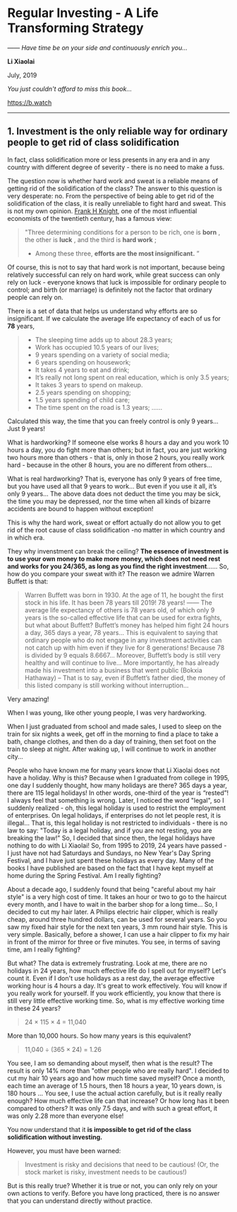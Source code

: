 # Regular Investing - A Life Transforming Strategy

*—— Have time be on your side and continuously enrich you...*

**Li Xiaolai**

July, 2019

*You just couldn't afford to miss this book...*

https://b.watch

---

## 1. Investment is the only reliable way for ordinary people to get rid of class solidification

In fact, class solidification more or less presents in any era and in any country with different degree of severity - there is no need to make a fuss.

The question now is whether hard work and sweat is a reliable means of getting rid of the solidification of the class? The answer to this question is very desperate: no. From the perspective of being able to get rid of the solidification of the class, it is really unreliable to fight hard and sweat. This is not my own opinion. [Frank H Knight](https://en.wikipedia.org/wiki/Frank_Knight), one of the most influential economists of the twentieth century, has a famous view:

> "Three determining conditions for a person to be rich, one is **born** , the other is **luck** , and the third is **hard work** ;
> - Among these three, **efforts are the most insignificant.** ”

Of course, this is not to say that hard work is not important, because being relatively successful can rely on hard work, while great success can only rely on luck - everyone knows that luck is impossible for ordinary people to control; and birth (or marriage) is definitely not the factor that ordinary people can rely on.

There is a set of data that helps us understand why efforts are so insignificant. If we calculate the average life expectancy of each of us for **78** years,

> - The sleeping time adds up to about 28.3 years;
> - Work has occupied 10.5 years of our lives;
> - 9 years spending on a variety of social media;
> - 6 years spending on housework;
> - It takes 4 years to eat and drink;
> - It’s really not long spent on real education, which is only 3.5 years;
> - It takes 3 years to spend on makeup.
> - 2.5 years spending on shopping;
> - 1.5 years spending  of child care;
> - The time spent on the road is 1.3 years;
> ......

Calculated this way, the time that you can freely control is only 9 years... Just 9 years!

What is hardworking? If someone else works 8 hours a day and you work 10 hours a day, you do fight more than others; but in fact, you are just working two hours more than others - that is, only in those 2 hours, you really work hard - because in the other 8 hours, you are no different from others...

What is real hardworking? That is, everyone has only 9 years of free time, but you have used all that 9 years to work... But even if you use it all, it’s only 9 years... The above data does not deduct the time you may be sick, the time you may be depressed, nor the time when all kinds of bizarre accidents are bound to happen without exception!

This is why the hard work, sweat or effort actually do not allow you to get rid of the root cause of class solidification -no matter in which country and in which era.

They why invenstment can break the ceiling? **The essence of investment is to use your own money to make more money, which does not need rest and works for you 24/365, as long as you find the right investment**...... So, how do you compare your sweat with it? The reason we admire Warren Buffett is that:


> Warren Buffett was born in 1930. At the age of 11, he bought the first stock in his life. It has been 78 years till 2019!
> 78 years! —— The average life expectancy of others is 78 years old, of which only 9 years is the so-called effective life that can be used for extra fights, but what about Buffett? Buffett’s money has helped him fight 24 hours a day, 365 days a year, 78 years...
> This is equivalent to saying that ordinary people who do not engage in any investment activities can not catch up with him even if they live for 8 generations! Because 78 is divided by 9 equals 8.6667...
> Moreover, Buffett’s body is still very healthy and will continue to live... More importantly, he has already made his investment into a business that went public (Bokxia Hathaway) – That is to say, even if Buffett’s father died, the money of this listed company is still working without interruption...

Very amazing!

When I was young, like other young people, I was very hardworking.

When I just graduated from school and made sales, I used to sleep on the train for six nights a week, get off in the morning to find a place to take a bath, change clothes, and then do a day of training, then set foot on the train to sleep at night. After waking up, I will continue to work in another city...

People who have known me for many years know that Li Xiaolai does  not have a holiday. Why is this? Because when I graduated from college in 1995, one day I suddenly thought, how many holidays are there? 365 days a year, there are 115 legal holidays! In other words, one-third of the year is “rested”! I always feel that something is wrong. Later, I noticed the word "legal", so I suddenly realized - oh, this legal holiday is used to restrict the employment of enterprises. On legal holidays, if enterprises do not let people rest, it is illegal... That is, this legal holiday is not restricted to individuals - there is no law to say: "Today is a legal holiday, and if you are not resting, you are breaking the law!" So, I decided that since then, the legal holidays have nothing to do with Li Xiaolai! So, from 1995 to 2019, 24 years have passed - I just have not had Saturdays and Sundays, no New Year's Day Spring Festival, and I have just spent these holidays as every day. Many of the books I have published are based on the fact that I have kept myself at home during the Spring Festival. Am I really fighting?

About a decade ago, I suddenly found that being "careful about my hair style" is a very high cost of time. It takes an hour or two to go to the haircut every month, and I have to wait in the barber shop for a long time... So, I decided to cut my hair later. A Philips electric hair clipper, which is really cheap, around three hundred dollars, can be used for several years. So you saw my fixed hair style for the next ten years, 3 mm round hair style. This is very simple. Basically, before a shower, I can use a hair clipper to fix my hair in front of the mirror for three or five minutes. You see, in terms of saving time, am I really fighting?

But what? The data is extremely frustrating. Look at me, there are no holidays in 24 years, how much effective life do I spell out for myself? Let's count it. Even if I don't use holidays as a rest day, the average effective working hour is 4 hours a day. It's great to work effectively. You will know if you really work for yourself. If you work efficiently, you know that there is still very little effective working time. So, what is my effective working time in these 24 years?

> 24 × 115 × 4 = 11,040

More than 10,000 hours. So how many years is this equivalent?

> 11,040 ÷ (365 × 24) = 1.26

You see, I am so demanding about myself, then what is the result? The result is only 14% more than "other people who are really hard". I decided to cut my hair 10 years ago and how much time saved myself? Once a month, each time an average of 1.5 hours, then 18 hours a year, 10 years down, is 180 hours ... You see, I use the actual action carefully, but is it really really enough? How much effective life can that increase? Or how long has it been compared to others? It was only 7.5 days, and with such a great effort, it was only 2.28 more than everyone else!

You now understand that it **is impossible to get rid of the class solidification without investing.**

However, you must have been warned:

> Investment is risky and decisions that need to be cautious! (Or, the stock market is risky, investment needs to be cautious!)

But is this really true? Whether it is true or not, you can only rely on your own actions to verify. Before you have long practiced, there is no answer that you can understand directly without practice.
